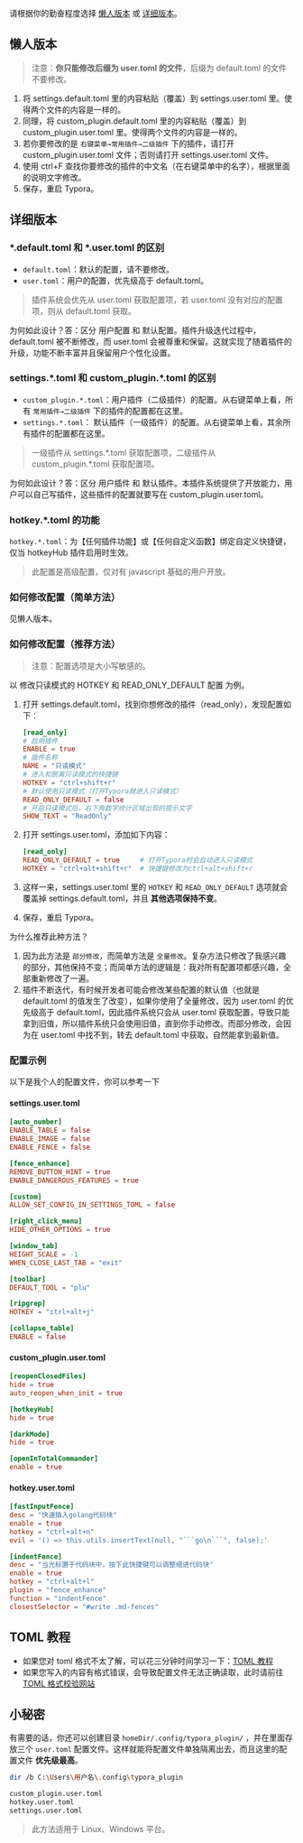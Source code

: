 请根据你的勤奋程度选择 [懒人版本](#懒人版本) 或 [详细版本](#详细版本)。



## 懒人版本

> 注意：**你只能修改后缀为 user.toml 的文件**，后缀为 default.toml 的文件不要修改。

1. 将 settings.default.toml 里的内容粘贴（覆盖）到 settings.user.toml 里。使得两个文件的内容是一样的。
2. 同理，将 custom_plugin.default.toml 里的内容粘贴（覆盖）到 custom_plugin.user.toml 里。使得两个文件的内容是一样的。
3. 若你要修改的是 `右键菜单→常用插件→二级插件` 下的插件，请打开 custom_plugin.user.toml 文件；否则请打开 settings.user.toml 文件。
4. 使用 ctrl+F 查找你要修改的插件的中文名（在右键菜单中的名字），根据里面的说明文字修改。
5. 保存，重启 Typora。



## 详细版本

### \*.default.toml 和 \*.user.toml 的区别

- `default.toml`：默认的配置，请不要修改。
- `user.toml`：用户的配置，优先级高于 default.toml。

> 插件系统会优先从 user.toml 获取配置项，若 user.toml 没有对应的配置项，则从 default.toml 获取。

为何如此设计？答：区分 用户配置 和 默认配置。插件升级迭代过程中，default.toml 被不断修改，而 user.toml 会被尊重和保留。这就实现了随着插件的升级，功能不断丰富并且保留用户个性化设置。



### settings.\*.toml 和 custom_plugin.\*.toml 的区别

- `custom_plugin.*.toml`：用户插件（二级插件）的配置。从右键菜单上看，所有 `常用插件→二级插件` 下的插件的配置都在这里。
- `settings.*.toml`： 默认插件（一级插件）的配置。从右键菜单上看，其余所有插件的配置都在这里。

> 一级插件从 settings.\*.toml 获取配置项，二级插件从 custom_plugin.\*.toml 获取配置项。

为何如此设计？答：区分 用户插件 和 默认插件。本插件系统提供了开放能力，用户可以自己写插件，这些插件的配置就要写在 custom_plugin.user.toml。



### hotkey.\*.toml 的功能

`hotkey.*.toml`：为【任何插件功能】或【任何自定义函数】绑定自定义快捷键，仅当 hotkeyHub 插件启用时生效。

> 此配置是高级配置，仅对有 javascript 基础的用户开放。



### 如何修改配置（简单方法）

见懒人版本。



### 如何修改配置（推荐方法）

> 注意：配置选项是大小写敏感的。

以 修改只读模式的 HOTKEY 和 READ_ONLY_DEFAULT 配置 为例。

1. 打开 settings.default.toml，找到你想修改的插件（read_only），发现配置如下：

   ```toml
   [read_only]
   # 启用插件
   ENABLE = true
   # 插件名称
   NAME = "只读模式"
   # 进入和脱离只读模式的快捷键
   HOTKEY = "ctrl+shift+r"
   # 默认使用只读模式（打开Typora就进入只读模式）
   READ_ONLY_DEFAULT = false
   # 开启只读模式后，右下角数字统计区域出现的提示文字
   SHOW_TEXT = "ReadOnly"
   ```

2. 打开 settings.user.toml，添加如下内容：

   ```toml
   [read_only]
   READ_ONLY_DEFAULT = true     # 打开Typora时会自动进入只读模式
   HOTKEY = "ctrl+alt+shift+r"  # 快捷键修改为ctrl+alt+shift+r
   ```

3. 这样一来，settings.user.toml 里的 `HOTKEY` 和 `READ_ONLY_DEFAULT` 选项就会覆盖掉 settings.default.toml，并且 **其他选项保持不变**。

4. 保存，重启 Typora。



为什么推荐此种方法？

1. 因为此方法是 `部分修改`，而简单方法是 `全量修改`。复杂方法只修改了我感兴趣的部分，其他保持不变；而简单方法的逻辑是：我对所有配置项都感兴趣，全部重新修改了一遍。
2. 插件不断迭代，有时候开发者可能会修改某些配置的默认值（也就是 default.toml 的值发生了改变），如果你使用了全量修改，因为 user.toml 的优先级高于 default.toml，因此插件系统只会从 user.toml 获取配置，导致只能拿到旧值，所以插件系统只会使用旧值，直到你手动修改。而部分修改，会因为在 user.toml 中找不到，转去 default.toml 中获取，自然能拿到最新值。



### 配置示例

以下是我个人的配置文件，你可以参考一下

#### settings.user.toml

```toml
[auto_number]
ENABLE_TABLE = false
ENABLE_IMAGE = false
ENABLE_FENCE = false

[fence_enhance]
REMOVE_BUTTON_HINT = true
ENABLE_DANGEROUS_FEATURES = true

[custom]
ALLOW_SET_CONFIG_IN_SETTINGS_TOML = false

[right_click_menu]
HIDE_OTHER_OPTIONS = true

[window_tab]
HEIGHT_SCALE = -1
WHEN_CLOSE_LAST_TAB = "exit"

[toolbar]
DEFAULT_TOOL = "plu"

[ripgrep]
HOTKEY = "ctrl+alt+j"

[collapse_table]
ENABLE = false
```



#### custom_plugin.user.toml

```toml
[reopenClosedFiles]
hide = true
auto_reopen_when_init = true

[hotkeyHub]
hide = true

[darkMode]
hide = true

[openInTotalCommander]
enable = true
```



#### hotkey.user.toml

```toml
[fastInputFence]
desc = "快速插入golang代码块"
enable = true
hotkey = "ctrl+alt+n"
evil = '() => this.utils.insertText(null, "```go\n```", false);'

[indentFence]
desc = "当光标置于代码块中，按下此快捷键可以调整缩进代码块"
enable = true
hotkey = "ctrl+alt+l"
plugin = "fence_enhance"
function = "indentFence"
closestSelector = "#write .md-fences"
```



## TOML 教程

- 如果您对 toml 格式不太了解，可以花三分钟时间学习一下：[TOML 教程](https://toml.io/cn/v1.0.0)
- 如果您写入的内容有格式错误，会导致配置文件无法正确读取，此时请前往 [TOML 格式校验网站](https://www.bejson.com/validators/toml_editor/)



## 小秘密

有需要的话，你还可以创建目录 `homeDir/.config/typora_plugin/` ，并在里面存放三个 `user.toml` 配置文件。这样就能将配置文件单独隔离出去，而且这里的配置文件 **优先级最高**。

```bash
dir /b C:\Users\用户名\.config\typora_plugin

custom_plugin.user.toml
hotkey.user.toml
settings.user.toml
```

> 此方法适用于 Linux、Windows 平台。

